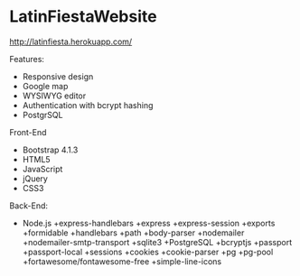 # LatinFiestaWebsite

http://latinfiesta.herokuapp.com/

Features:
- Responsive design
- Google map
- WYSIWYG editor
- Authentication with bcrypt hashing
- PostgrSQL

Front-End
- Bootstrap 4.1.3
- HTML5
- JavaScript
- jQuery
- CSS3

Back-End:
- Node.js
+express-handlebars
+express
+express-session
+exports
+formidable
+handlebars
+path
+body-parser
+nodemailer
+nodemailer-smtp-transport
+sqlite3
+PostgreSQL
+bcryptjs
+passport
+passport-local
+sessions
+cookies
+cookie-parser
+pg
+pg-pool
+fortawesome/fontawesome-free
+simple-line-icons

